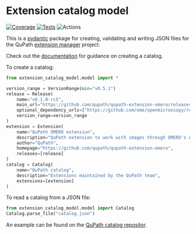 # Extension catalog model

[![Coverage](https://qupath.github.io/badges/extension-catalog-model/badges/coverage-badge.svg?dummy=1234)](https://qupath.github.io/badges/extension-catalog-model/reports/coverage/index.html?dummy=1234)
[![Tests](https://qupath.github.io/badges/extension-catalog-model/badges/tests-badge.svg?dummy=1234)](https://qupath.github.io/badges/extension-catalog-model/reports/junit/report.html?dummy=1234)
![Actions](https://github.com/qupath/extension-catalog-model/actions/workflows/tests.yml/badge.svg?dummy=1234)

This is a [pydantic](https://docs.pydantic.dev/latest/) package for creating, validating and writing JSON files for the QuPath [extension manager](https://github.com/qupath/extension-manager) project.

Check out the [documentation](https://qupath.github.io/extension-catalog-model/) for guidance on creating a catalog.

To create a catalog:

```python
from extension_catalog_model.model import *

version_range = VersionRange(min="v0.5.1")
release = Release(
    name="v0.1.0-rc5",
    main_url="https://github.com/qupath/qupath-extension-omero/releases/download/v0.1.0-rc5/qupath-extension-omero-0.1.0-rc5.jar",
    optional_dependency_urls=["https://github.com/ome/openmicroscopy/releases/download/v5.6.14/OMERO.java-5.6.14-ice36.zip"],
    version_range=version_range
)
extension = Extension(
    name="QuPath OMERO extension",
    description="QuPath extension to work with images through OMERO's APIs",
    author="QuPath",
    homepage="https://github.com/qupath/qupath-extension-omero",
    releases=[release]
)
catalog = Catalog(
    name="QuPath catalog",
    description="Extensions maintained by the QuPath team",
    extensions=[extension]
)
```

To read a catalog from a JSON file:

```python
from extension_catalog_model.model import Catalog
Catalog.parse_file("catalog.json")
```

An example can be found on the [QuPath catalog repositor](https://github.com/qupath/qupath-catalog>).
